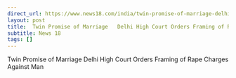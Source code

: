 ```yaml
---
direct_url: https://www.news18.com/india/twin-promise-of-marriage-delhi-high-court-orders-framing-of-rape-charges-against-man-8744078.html
layout: post
title:  Twin Promise of Marriage   Delhi High Court Orders Framing of Rape Charges Against Man
subtitle: News 18
tags: []
---
```


 Twin Promise of Marriage   Delhi High Court Orders Framing of Rape Charges Against Man
